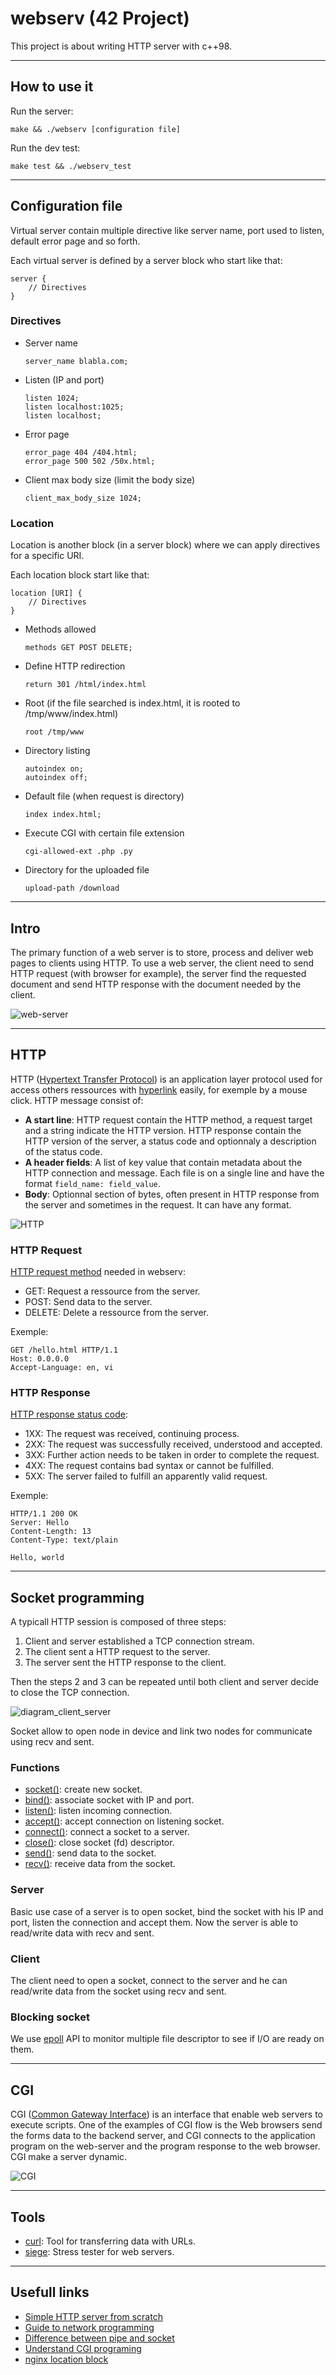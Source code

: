 # webserv (42 Project)

This project is about writing HTTP server with c++98.

---

## How to use it

Run the server:

	make && ./webserv [configuration file]

Run the dev test:

	make test && ./webserv_test

<!-- Run the server test: -->

---

## Configuration file

Virtual server contain multiple directive like server name, port used to listen, default error page and so forth.

Each virtual server is defined by a server block who start like that:
```
server {
	// Directives
}
```

### Directives

- Server name
	```
	server_name blabla.com;
	```

- Listen (IP and port)
	```
	listen 1024;
	listen localhost:1025;
	listen localhost;
	```

- Error page
	```
	error_page 404 /404.html;
	error_page 500 502 /50x.html;
	```

- Client max body size (limit the body size)
	```
	client_max_body_size 1024;
	```

### Location

Location is another block (in a server block) where we can apply directives for a specific URI.

Each location block start like that:
```
location [URI] {
	// Directives
}
```

- Methods allowed
	```
	methods GET POST DELETE;
	```

- Define HTTP redirection
	```
	return 301 /html/index.html
	```

- Root (if the file searched is index.html, it is rooted to /tmp/www/index.html)
	```
	root /tmp/www
	```

- Directory listing
	```
	autoindex on;
	autoindex off;
	```

- Default file (when request is directory)
	```
	index index.html;
	```

- Execute CGI with certain file extension
	```
	cgi-allowed-ext .php .py
	```

- Directory for the uploaded file
	```
	upload-path /download
	```

---

## Intro

The primary function of a web server is to store, process and deliver web pages to clients using HTTP.  To use a web server, the client need to send HTTP request (with browser for example), the server find the requested document and send HTTP response with the document needed by the client.

![web-server](images/web-server.png)

---

## HTTP

HTTP ([Hypertext Transfer Protocol](https://en.wikipedia.org/wiki/Hypertext_Transfer_Protocol)) is an application layer protocol used for access others ressources with [hyperlink](https://en.wikipedia.org/wiki/Hyperlink) easily, for exemple by a mouse click.
HTTP message consist of:
- **A start line**: HTTP request contain the HTTP method, a request target and a string indicate the HTTP version. HTTP response contain the HTTP version of the server, a status code and optionnaly a description of the status code.
- **A header fields**: A list of key value that contain metadata about the HTTP connection and message. Each file is on a single line and have the format ```field_name: field_value```.
- **Body**: Optionnal section of bytes, often present in HTTP response from the server and sometimes in the request. It can have any format.

![HTTP](images/HTTP.png)

### HTTP Request

[HTTP request method](https://developer.mozilla.org/en-US/docs/Web/HTTP/Methods) needed in webserv:
- GET: Request a ressource from the server.
- POST: Send data to the server.
- DELETE: Delete a ressource from the server.

Exemple:
```
GET /hello.html HTTP/1.1
Host: 0.0.0.0
Accept-Language: en, vi
```

### HTTP Response

[HTTP response status code](https://en.wikipedia.org/wiki/List_of_HTTP_status_codes):
- 1XX: The request was received, continuing process.
- 2XX: The request was successfully received, understood and accepted.
- 3XX: Further action needs to be taken in order to complete the request.
- 4XX: The request contains bad syntax or cannot be fulfilled.
- 5XX: The server failed to fulfill an apparently valid request.

Exemple:
```
HTTP/1.1 200 OK
Server: Hello
Content-Length: 13
Content-Type: text/plain

Hello, world
```

---

## Socket programming

A typicall HTTP session is composed of three steps:
1. Client and server established a TCP connection stream.
2. The client sent a HTTP request to the server.
3. The server sent the HTTP response to the client.

Then the steps 2 and 3 can be repeated until both client and server decide to close the TCP connection.

![diagram_client_server](images/diagram_client_server.png)

Socket allow to open node in device and link two nodes for communicate using recv and sent.

### Functions

- [socket()](https://beej.us/guide/bgnet/html/#socketman): create new socket.
- [bind()](https://beej.us/guide/bgnet/html/#bindman): associate socket with IP and port.
- [listen()](https://beej.us/guide/bgnet/html/#listenman): listen incoming connection.
- [accept()](https://beej.us/guide/bgnet/html/#acceptman): accept connection on listening socket.
- [connect()](https://beej.us/guide/bgnet/html/#connectman): connect a socket to a server.
- [close()](https://beej.us/guide/bgnet/html/#closeman): close socket (fd) descriptor.
- [send()](https://beej.us/guide/bgnet/html/#sendman): send data to the socket.
- [recv()](https://beej.us/guide/bgnet/html/#recvman): receive data from the socket.

### Server

Basic use case of a server is to open socket, bind the socket with his IP and port, listen the connection and accept them. Now the server is able to read/write data with recv and sent.

### Client

The client need to open a socket, connect to the server and he can read/write data from the socket using recv and sent.

### Blocking socket

We use [epoll](https://embetronicx.com/tutorials/linux/device-drivers/epoll-in-linux-device-driver/) API to monitor multiple file descriptor to see if I/O are ready on them.

---

## CGI

CGI ([Common Gateway Interface](https://en.wikipedia.org/wiki/Common_Gateway_Interface)) is an interface that enable web servers to execute scripts. One of the examples of CGI flow is the Web browsers send the forms data to the backend server, and CGI connects to the application program on the web-server and the program response to the web browser. CGI make a server dynamic.

![CGI](images/CGI.png)

---

## Tools

- [curl](https://curl.se/): Tool for transferring data with URLs.
- [siege](https://linux.die.net/man/1/siege): Stress tester for web servers.

---

## Usefull links

- [Simple HTTP server from scratch](https://trungams.github.io/2020-08-23-a-simple-http-server-from-scratch/)
- [Guide to network programming](https://beej.us/guide/bgnet/)
- [Difference between pipe and socket](https://www.baeldung.com/cs/pipes-vs-sockets)
- [Understand CGI programing](http://www.whizkidtech.redprince.net/cgi-bin/tutorial)
- [nginx location block](https://www.digitalocean.com/community/tutorials/nginx-location-directive)
